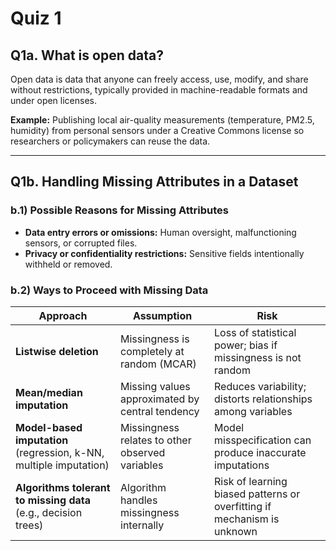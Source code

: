 # Quiz 1

## Q1a. What is open data?

Open data is data that anyone can freely access, use, modify, and share without restrictions, typically provided in machine-readable formats and under open licenses.

**Example:** Publishing local air-quality measurements (temperature, PM2.5, humidity) from personal sensors under a Creative Commons license so researchers or policymakers can reuse the data.

---

## Q1b. Handling Missing Attributes in a Dataset

### b.1) Possible Reasons for Missing Attributes
- **Data entry errors or omissions:** Human oversight, malfunctioning sensors, or corrupted files.
- **Privacy or confidentiality restrictions:** Sensitive fields intentionally withheld or removed.

### b.2) Ways to Proceed with Missing Data

| Approach | Assumption | Risk |
| --- | --- | --- |
| **Listwise deletion** | Missingness is completely at random (MCAR) | Loss of statistical power; bias if missingness is not random |
| **Mean/median imputation** | Missing values approximated by central tendency | Reduces variability; distorts relationships among variables |
| **Model-based imputation** (regression, k-NN, multiple imputation) | Missingness relates to other observed variables | Model misspecification can produce inaccurate imputations |
| **Algorithms tolerant to missing data** (e.g., decision trees) | Algorithm handles missingness internally | Risk of learning biased patterns or overfitting if mechanism is unknown |

